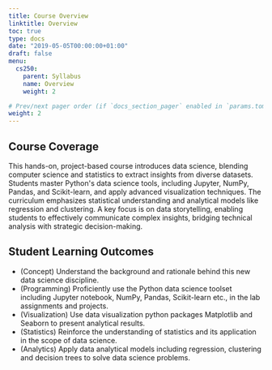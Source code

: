 ```yaml
---
title: Course Overview
linktitle: Overview
toc: true
type: docs
date: "2019-05-05T00:00:00+01:00"
draft: false
menu:
  cs250:
    parent: Syllabus
    name: Overview
    weight: 2

# Prev/next pager order (if `docs_section_pager` enabled in `params.toml`)
weight: 2
---
```


## Course Coverage

This hands-on, project-based course introduces data science, blending computer science and statistics to extract insights from diverse datasets. Students master Python's data science tools, including Jupyter, NumPy, Pandas, and Scikit-learn, and apply advanced visualization techniques. The curriculum emphasizes statistical understanding and analytical models like regression and clustering. A key focus is on data storytelling, enabling students to effectively communicate complex insights, bridging technical analysis with strategic decision-making.


## Student Learning Outcomes

* (Concept) Understand the background and rationale behind this new data science discipline.
* (Programming) Proficiently use the Python data science toolset including Jupyter notebook, NumPy, Pandas, Scikit-learn etc., in the lab assignments and projects.
*	(Visualization) Use data visualization python packages Matplotlib and Seaborn to present analytical results.
*	(Statistics) Reinforce the understanding of statistics and its application in the scope of data science.
*	(Analytics) Apply data analytical models including regression, clustering and decision trees to solve data science problems.
